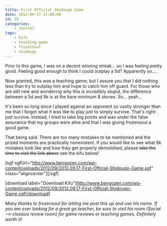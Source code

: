 ```yaml
---
title: First Official Shidougo Game
date: 2012-09-17 17:00:00
id: 32
categories:
	- Journal
tags:
	- kifu
	- teaching-game
	- frozensoul
	- shidougo
---
```


Prior to this game, I was on a decent winning streak... so I was feeling pretty good. Feeling good enough to think I could outplay a 5d? Apparently so....

Now granted, this was a teaching game; but I assure you that I did nothing less than try to outplay him and hope to catch him off guard. For those who are still new and wondering why this is incredibly stupid, the difference between a 5d and 9k is at the bare minimum 8 stones. So... yeah...

It's been so long since I played against an opponent so vastly stronger than me that I forgot what it was like to play just to simply survive. That's right: just survive. Instead, I tried to take big points and was under the false assurance that my groups were alive and that I was giving frozensoul a good game.

That being said. There are too many mistakes to be mentioned and the prized moments are practically nonexistent. If you would like to see what 9k mistakes look like and how they get properly demolished, please <del>take the time to visit the link above</del> see the kifu below!

<!--more-->

[sgf sgfUrl="http://www.bengozen.com/wp-content/uploads/2012/09/2012.09.17-First-Official-Shidougo-Game.sgf" class="aligncenter"][/sgf]

[download label="Download Kifu"]http://www.bengozen.com/wp-content/uploads/2012/09/2012.09.17-First-Official-Shidougo-Game.sgf[/download]

_Many thanks to frozensoul for letting me post this up and use his name. If you are ever looking for a great go teacher, be sure to visit his room (Social --&gt; clossius review room) for game reviews or teaching games. Definitely worth it!_